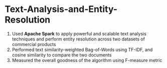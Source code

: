 # Text-Analysis-and-Entity-Resolution
1.	Used **Apache Spark** to apply powerful and scalable text analysis techniques and perform entity resolution across two datasets of commercial products
2.	Performed text similarity-weighted Bag-of-Words using TF-IDF, and cosine similarity to compare the two documents
3.	Measured the overall goodness of the algorithm using F-measure metric
